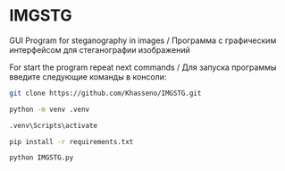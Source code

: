 # IMGSTG
GUI Program for steganography in images / Программа с графическим интерфейсом для стеганографии изображений

For start the program repeat next commands / Для запуска программы введите следующие команды в консоли:

```bash
git clone https://github.com/Khasseno/IMGSTG.git
```

```bash
python -m venv .venv
```

```bash
.venv\Scripts\activate
```

```bash
pip install -r requirements.txt
```

```bash
python IMGSTG.py
```
